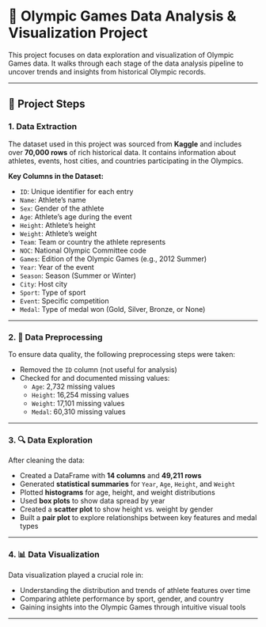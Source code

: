 # 🏅 Olympic Games Data Analysis & Visualization Project

This project focuses on data exploration and visualization of Olympic Games data. It walks through each stage of the data analysis pipeline to uncover trends and insights from historical Olympic records.

---

## 📌 Project Steps

### 1.  Data Extraction

The dataset used in this project was sourced from **Kaggle** and includes over **70,000 rows** of rich historical data. It contains information about athletes, events, host cities, and countries participating in the Olympics.

**Key Columns in the Dataset:**
- `ID`: Unique identifier for each entry  
- `Name`: Athlete’s name  
- `Sex`: Gender of the athlete  
- `Age`: Athlete’s age during the event  
- `Height`: Athlete’s height  
- `Weight`: Athlete’s weight  
- `Team`: Team or country the athlete represents  
- `NOC`: National Olympic Committee code  
- `Games`: Edition of the Olympic Games (e.g., 2012 Summer)  
- `Year`: Year of the event  
- `Season`: Season (Summer or Winter)  
- `City`: Host city  
- `Sport`: Type of sport  
- `Event`: Specific competition  
- `Medal`: Type of medal won (Gold, Silver, Bronze, or None)  

---

### 2. 🧹 Data Preprocessing

To ensure data quality, the following preprocessing steps were taken:

- Removed the `ID` column (not useful for analysis)  
- Checked for and documented missing values:
  - `Age`: 2,732 missing values  
  - `Height`: 16,254 missing values  
  - `Weight`: 17,101 missing values  
  - `Medal`: 60,310 missing values  

---

### 3. 🔍 Data Exploration

After cleaning the data:

- Created a DataFrame with **14 columns** and **49,211 rows**  
- Generated **statistical summaries** for `Year`, `Age`, `Height`, and `Weight`  
- Plotted **histograms** for age, height, and weight distributions  
- Used **box plots** to show data spread by year  
- Created a **scatter plot** to show height vs. weight by gender  
- Built a **pair plot** to explore relationships between key features and medal types  

---

### 4. 📊 Data Visualization

Data visualization played a crucial role in:

- Understanding the distribution and trends of athlete features over time  
- Comparing athlete performance by sport, gender, and country  
- Gaining insights into the Olympic Games through intuitive visual tools  

---

